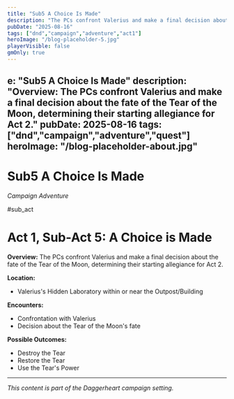 ```yaml
---
title: "Sub5 A Choice Is Made"
description: "The PCs confront Valerius and make a final decision about the fate of the Tear of the Moon, determining their starting allegiance for Act 2."
pubDate: "2025-08-16"
tags: ["dnd","campaign","adventure","act1"]
heroImage: "/blog-placeholder-5.jpg"
playerVisible: false
gmOnly: true
---
```


e: "Sub5 A Choice Is Made"
description: "Overview:
The PCs confront Valerius and make a final decision about the fate of the Tear of the Moon, determining their starting allegiance for Act 2."
pubDate: 2025-08-16
tags: ["dnd","campaign","adventure","quest"]
heroImage: "/blog-placeholder-about.jpg"
---

# Sub5 A Choice Is Made
*Campaign Adventure*

#sub_act
# Act 1, Sub-Act 5: A Choice is Made

**Overview:**
The PCs confront Valerius and make a final decision about the fate of the Tear of the Moon, determining their starting allegiance for Act 2.

**Location:**

*   Valerius's Hidden Laboratory within or near the Outpost/Building

**Encounters:**

*   Confrontation with Valerius
*   Decision about the Tear of the Moon's fate

**Possible Outcomes:**

*   Destroy the Tear
*   Restore the Tear
*   Use the Tear's Power

---

*This content is part of the Daggerheart campaign setting.*